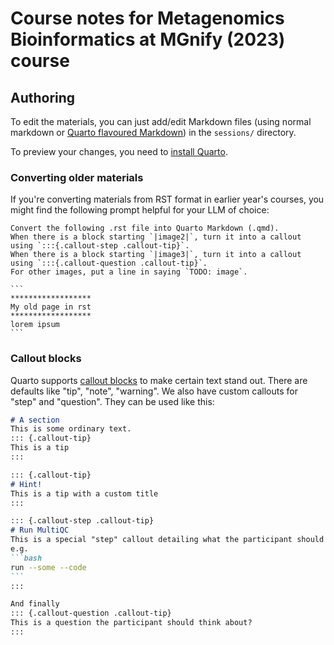 # Course notes for Metagenomics Bioinformatics at MGnify (2023) course

## Authoring
To edit the materials, you can just add/edit Markdown files (using normal markdown or [Quarto flavoured Markdown](https://quarto.org/docs/authoring/markdown-basics.html)) in the `sessions/` directory.

To preview your changes, you need to [install Quarto](https://quarto.org/docs/get-started/).

### Converting older materials
If you're converting materials from RST format in earlier year's courses, you might find the following prompt helpful for your LLM of choice:

````
Convert the following .rst file into Quarto Markdown (.qmd).
When there is a block starting `|image2|`, turn it into a callout using `:::{.callout-step .callout-tip}`.
When there is a block starting `|image3|`, turn it into a callout using `:::{.callout-question .callout-tip}`.
For other images, put a line in saying `TODO: image`.

```
******************
My old page in rst
******************
lorem ipsum
```
````

### Callout blocks
Quarto supports [callout blocks](https://quarto.org/docs/authoring/callouts.html) to make certain text stand out.
There are defaults like "tip", "note", "warning".
We also have custom callouts for "step" and "question". 
They can be used like this:

````markdown
# A section
This is some ordinary text.
::: {.callout-tip}
This is a tip
:::

::: {.callout-tip}
# Hint!
This is a tip with a custom title
:::

::: {.callout-step .callout-tip}
# Run MultiQC
This is a special "step" callout detailing what the participant should do next,
e.g.
```bash
run --some --code
```
:::

And finally
::: {.callout-question .callout-tip}
This is a question the participant should think about?
:::

````
